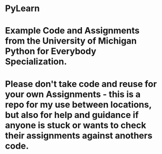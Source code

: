 # PyLearn
# Example Code and Assignments from the University of Michigan Python for Everybody Specialization.

# Please don't take code and reuse for your own Assignments - this is a repo for my use between locations, but also for help and guidance if anyone is stuck or wants to check their assignments against anothers code.
